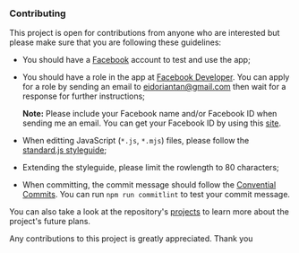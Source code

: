 
### Contributing
This project is open for contributions from anyone who are interested but please
make sure that you are following these guidelines:

 * You should have a [Facebook](https://facebook.com) account to test and use
   the app;

 * You should have a role in the app at
   [Facebook Developer](https://developer.facebook.com). You can apply for a
   role by sending an email to
   [eidoriantan@gmail.com](mailto:eidoriantan@gmail.com) then wait for a
   response for further instructions;

   **Note:** Please include your Facebook name and/or Facebook ID when sending
   me an email. You can get your Facebook ID by using this
   [site](https://findmyfbid.com/).

 * When editting JavaScript (`*.js`, `*.mjs`) files, please follow the
   [standard.js styleguide](https://standardjs.com/rules.html);

 * Extending the styleguide, please limit the rowlength to 80 characters;

 * When committing, the commit message should follow the
   [Convential Commits](https://www.conventionalcommits.org/en/v1.0.0/). You can
   run `npm run commitlint` to test your commit message.

You can also take a look at the repository's
[projects](https://github.com/eidoriantan/messenger-dictionary/projects) to
learn more about the project's future plans.

Any contributions to this project is greatly appreciated. Thank you
